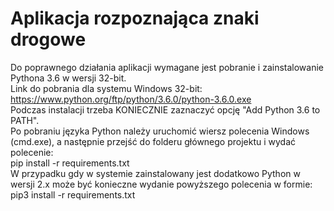 # Aplikacja rozpoznająca znaki drogowe
Do poprawnego działania aplikacji wymagane jest pobranie i zainstalowanie Pythona 3.6 w wersji 32-bit.<br/>
Link do pobrania dla systemu Windows 32-bit: <https://www.python.org/ftp/python/3.6.0/python-3.6.0.exe><br/>
Podczas instalacji trzeba KONIECZNIE zaznaczyć opcję "Add Python 3.6 to PATH".<br/>
Po pobraniu języka Python należy uruchomić wiersz polecenia Windows (cmd.exe), a następnie przejść do folderu głównego projektu i wydać polecenie:<br/>
pip install -r requirements.txt<br/>
W przypadku gdy w systemie zainstalowany jest dodatkowo Python w wersji 2.x może być konieczne wydanie powyższego polecenia w formie:<br/>
pip3 install -r requirements.txt<br/>

